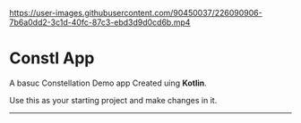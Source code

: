 

https://user-images.githubusercontent.com/90450037/226090906-7b6a0dd2-3c1d-40fc-87c3-ebd3d9d0cd6b.mp4

# Constl App
A basuc Constellation Demo app Created uing **Kotlin**.

Use this as your starting project and make changes in it.

---
